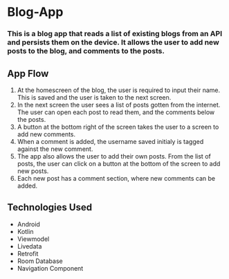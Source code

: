 # Blog-App
### This is a blog app that reads a list of existing blogs from an API and persists them on the device. It allows the user to add new posts to the blog, and comments to the posts.

## App Flow
1. At the homescreen of the blog, the user is required to input their name. This is saved and the user is taken to the next screen.
2.  In the next screen the user sees a list of posts gotten from the internet. The user can open each post to read them, and the comments below the posts.
3. A button at the bottom right of the screen takes the user to a screen to add new comments. 
4. When a comment is added, the username saved initialy is tagged against the new comment.
5. The app also allows the user to add their own posts. From the list of posts, the user can click on a button at the bottom of the screen to add new posts.
7. Each new post has a comment section, where new comments can be added.

## Technologies Used
* Android
* Kotlin
* Viewmodel
* Livedata
* Retrofit
* Room Database
* Navigation Component
